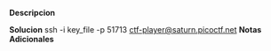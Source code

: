 **Descripcion**



**Solucion**
ssh -i key_file -p 51713 ctf-player@saturn.picoctf.net
**Notas Adicionales**